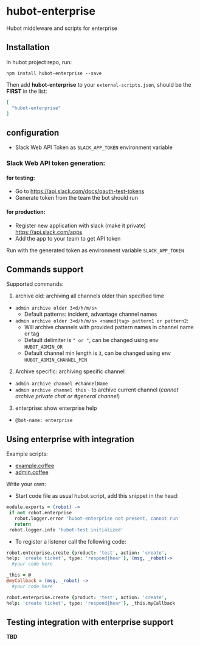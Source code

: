 # hubot-enterprise

Hubot middleware and scripts for enterprise

## Installation

In hubot project repo, run:

`npm install hubot-enterprise --save`

Then add **hubot-enterprise** to your `external-scripts.json`, should
be the **FIRST** in the list:

```json
[
  "hubot-enterprise"
]
```

## configuration
 - Slack Web API Token as `SLACK_APP_TOKEN` environment variable

### Slack Web API token generation:
#### for testing:
- Go to https://api.slack.com/docs/oauth-test-tokens
- Generate token from the team the bot should run

#### for production:
- Register new application with slack (make it private) https://api.slack.com/apps
- Add the app to your team to get API token

Run with the generated token as environment variable `SLACK_APP_TOKEN`

## Commands support

Supported commands:

1. archive old: archiving all channels older than specified time
  * `admin archive older 3<d/h/m/s>`
    - Default patterns: incident, advantage channel names
  * `admin archive older 3<d/h/m/s> <named|tag> pattern1 or pattern2`:
    - Will archive channels with provided pattern names in channel name or tag
    - Default delimiter is `" or "`, can be changed using env `HUBOT_ADMIN_OR`
    - Default channel min length is `3`, can be changed using env `HUBOT_ADMIN_CHANNEL_MIN`
2. Archive specific: archiving specific channel
  * `admin archive channel #channelName`
  * `admin archive channel this` - to archive current channel
  (_cannot archive private chat or #general channel_)
3. enterprise: show enterprise help
  * `@bot-name: enterprise`

## Using enterprise with integration
Example scripts:

- [example.coffee](example/example.coffee)
- [admin.coffee](src/admin.coffee)

Write your own:
- Start code file as usual hubot script, add this snippet in the head:

```coffee
module.exports = (robot) ->
 if not robot.enterprise
   robot.logger.error 'hubot-enterprise not present, cannot run'
   return
 robot.logger.info 'hubot-test initialized'
```
- To register a listener call the following code:

```coffee
robot.enterprise.create {product: 'test', action: 'create',
help: 'create ticket', type: 'respond|hear'}, (msg, _robot)->
  #your code here

_this = @
@myCallback = (msg, _robot) ->
  #your code here

robot.enterprise.create {product: 'test', action: 'create',
help: 'create ticket', type: 'respond|hear'}, _this.myCallback
```

## Testing integration with enterprise support
**TBD**
